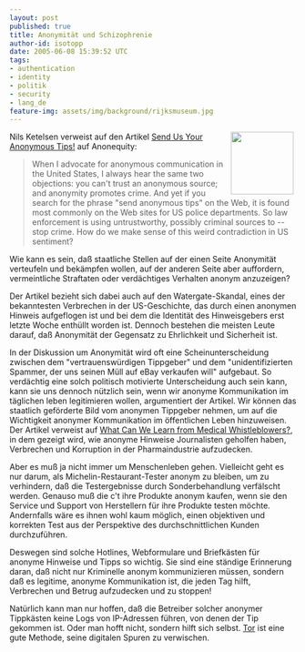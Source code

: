 ```yaml
---
layout: post
published: true
title: Anonymität und Schizophrenie
author-id: isotopp
date: 2005-06-08 15:39:52 UTC
tags:
- authentication
- identity
- politik
- security
- lang_de
feature-img: assets/img/background/rijksmuseum.jpg
---
```

<img width='110' height='110' border='0' hspace='5' align='right' src='/uploads/zorro.serendipityThumb.jpg' alt='' /> Nils Ketelsen verweist auf den Artikel <a href="http://www.anonequity.org/weblog/archives/000193.php">Send Us Your Anonymous Tips!</a> auf Anonequity: <blockquote>When I advocate for anonymous communication in the United States, I always hear the same two objections: you can't trust an anonymous source; and anonymity promotes crime. And yet if you search for the phrase "send anonymous tips" on the Web, it is found most commonly on the Web sites for US police departments. So law enforcement is using untrustworthy, possibly criminal sources to -- stop crime. How do we make sense of this weird contradiction in US sentiment?</blockquote> Wie kann es sein, daß staatliche Stellen auf der einen Seite Anonymität verteufeln und bekämpfen wollen, auf der anderen Seite aber auffordern, vermeintliche Straftaten oder verdächtiges Verhalten anonym anzuzeigen?

Der Artikel bezieht sich dabei auch auf den Watergate-Skandal, eines der bekanntesten Verbrechen in der US-Geschichte, das durch einen anonymen Hinweis aufgeflogen ist und bei dem die Identität des Hinweisgebers erst letzte Woche enthüllt worden ist. Dennoch bestehen die meisten Leute darauf, daß Anonymität der Gegensatz zu Ehrlichkeit und Sicherheit ist.
<br clear='all' />

In der Diskussion um Anonymität wird oft eine Scheinunterscheidung zwischen dem "vertrauenswürdigen Tippgeber" und dem "unidentifizierten Spammer, der uns seinen Müll auf eBay verkaufen will" aufgebaut. So verdächtig eine solch politisch motivierte Unterscheidung auch sein kann, kann sie uns dennoch nützlich sein, wenn wir anonyme Kommunikation im täglichen leben legitimieren wollen, argumentiert der Artikel. Wir können das staatlich geförderte Bild vom anonymen Tippgeber nehmen, um auf die Wichtigkeit anonymer Kommunikation im öffentlichen Leben hinzuweisen. Der Artikel verweist auf <a href="http://medicine.plosjournals.org/perlserv/?request=get-document&doi=10.1371/journal.pmed.0020209">What Can We Learn from Medical Whistleblowers?</a>, in dem gezeigt wird, wie anonyme Hinweise Journalisten geholfen haben, Verbrechen und Korruption in der Pharmaindustrie aufzudecken.

Aber es muß ja nicht immer um Menschenleben gehen. Vielleicht geht es nur darum, als Michelin-Restaurant-Tester anonym zu bleiben, um zu verhindern, daß die Testergebnisse durch Sonderbehandlung verfälscht werden. Genauso muß die c't ihre Produkte anonym kaufen, wenn sie den Service und Support von Herstellern für ihre Produkte testen möchte. Andernfalls wäre es ihnen wohl kaum möglich, einen objektiven und korrekten Test aus der Perspektive des durchschnittlichen Kunden durchzuführen.

Deswegen sind solche Hotlines, Webformulare und Briefkästen für anonyme Hinweise und Tipps so wichtig. Sie sind eine ständige Erinnerung daran, daß nicht nur Kriminelle anonym kommunizieren müssen, sondern daß es legitime, anonyme Kommunikation ist, die jeden Tag hilft, Verbrechen und Betrug aufzudecken und zu stoppen!

Natürlich kann man nur hoffen, daß die Betreiber solcher anonymer Tippkästen keine Logs von IP-Adressen führen, von denen der Tip gekommen ist. Oder man hofft nicht, sondern hilft sich selbst. <a href="http://blog.koehntopp.de/archives/844-Selber-Zwiebeln-Anonymitaet-selbst-gemacht.html">Tor</a> ist eine gute Methode, seine digitalen Spuren zu verwischen.
